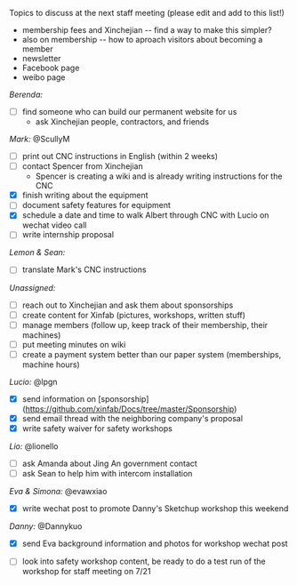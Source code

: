 Topics to discuss at the next staff meeting (please edit and add to this list!)
* membership fees and Xinchejian -- find a way to make this simpler?
* also on membership -- how to aproach visitors about becoming a member
* newsletter
* Facebook page
* weibo page

*Berenda:*
- [ ] find someone who can build our permanent website for us
  * ask Xinchejian people, contractors, and friends 
  
*Mark:* @ScullyM
- [ ] print out CNC instructions in English (within 2 weeks)
- [ ] contact Spencer from Xinchejian
  * Spencer is creating a wiki and is already writing instructions for the CNC
- [x] finish writing about the equipment
- [ ] document safety features for equipment
- [x] schedule a date and time to walk Albert through CNC with Lucio on wechat video call
- [ ] write internship proposal
 
*Lemon & Sean:*
- [ ] translate Mark's CNC instructions

*Unassigned:*
- [ ] reach out to Xinchejian and ask them about sponsorships
- [ ] create content for Xinfab (pictures, workshops, written stuff)
- [ ] manage members (follow up, keep track of their membership, their machines)
- [ ] put meeting minutes on wiki
- [ ] create a payment system better than our paper system (memberships, machine hours)

*Lucio:* @lpgn
- [x] send information on [sponsorship] (https://github.com/xinfab/Docs/tree/master/Sponsorship)
- [x] send email thread with the neighboring company's proposal 
- [x] write safety waiver for safety workshops

*Lio:* @lionello
- [ ] ask Amanda about Jing An government contact
- [ ] ask Sean to help him with intercom installation

*Eva & Simona:* @evawxiao
- [x] write wechat post to promote Danny's Sketchup workshop this weekend

*Danny:* @Dannykuo
- [x] send Eva background information and photos for workshop wechat post
- [ ] look into safety workshop content, be ready to do a test run of the workshop for staff meeting on 7/21  


